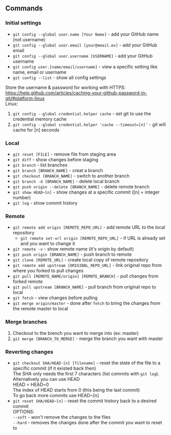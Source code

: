 ## Commands

### Initial settings
* `git config --global user.name [Your Name]` - add your GitHub name (not username)
* `git config --global user.email [your@email.ex]` - add your GitHub email
* `git config --global user.username [USERNAME]` - add your GitHub username
* `git config user.[name/email/username]` - view a specific setting like name, email or username
* `git config --list` - show all config settings

Store the username & password for working with HTTPS:  
https://help.github.com/articles/caching-your-github-password-in-git/#platform-linux  
Linux:
1. `git config --global credential.helper cache` -  set git to use the credential memory cache
2. `git config --global credential.helper 'cache --timeout=[n]'` - git will cache  for [n] seconds

### Local
* `git reset [FILE]` - remove file from staging area
* `git diff` - show changes before staging
* `git branch` - list branches
* `git branch [BRANCH_NAME]` - creat a branch
* `git checkout [BRANCH_NAME]` - switch to another branch
* `git branch -d [BRANCH_NAME]` - delete local branch
* `git push origin --delete [BRANCH_NAME]` - delete remote branch
* `git show HEAD~[n]` - show changes at a specific commit ([n] = integer number)
* `git log` - show commit history

### Remote
* `git remote add origin [REMOTE_REPO_URL]` - add remote URL to the local repository
    * `git remote set-url origin [REMOTE_REPO_URL]` - if URL is already set and you want to change it
* `git remote -v` - show remote name (it's origin by default)
* `git push origin [BRANCH_NAME]` - push branch to remote
* `git clone [REMOTE_URL]` - create local copy of remote repository
* `git remote add upstream [ORIGINAL_REPO_URL]` - link original repo from where you forked to pull changes
* `git pull [REMOTE_NAME/origin] [REMOTE_BRANCH]` - pull changes from forked remote
* `git pull upstream [BRANCH_NAME]` - pull branch from original repo to local
* `git fetch` - view changes before pulling
* `git merge origin/master` - done after `fetch` to bring the changes from the remote master to local

### Merge branches
1. Checkout to the brench you want to merge into (ex: master)
2. `git merge [BRANCH_TO_MERGE]` - merge the branch you want with master

### Reverting changes
* `git checkout SHA/HEAD-[n] [filename]` - reset the state of the file to a specific commit (if it existed back then)  
The SHA only needs the first 7 characters (list commits with `git log`). Alternatively you can use HEAD  
HEAD = HEAD~0  
The index of HEAD starts from 0 (this being the last commit)  
To go back more commits use HEAD~[n]
* `git reset SHA/HEAD~[n]` - reset the commit history back to a desired commit  
OPTIONS:  
`--soft` - won't remove the changes to the files  
`--hard` - removes the changes done after the commit you want to reset to
